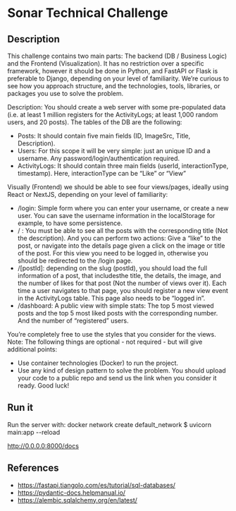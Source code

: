 # Sonar Technical Challenge

## Description

This challenge contains two main parts: The backend (DB / Business Logic) and
the Frontend (Visualization). It has no restriction over a specific framework,
however it should be done in Python, and FastAPI or Flask is preferable to Django,
depending on your level of familiarity. We’re curious to see how you approach
structure, and the technologies, tools, libraries, or packages you use to solve the
problem.

Description: You should create a web server with some pre-populated data (i.e.
at least 1 million registers for the ActivityLogs; at least 1,000 random users, and
20 posts). The tables of the DB are the following:

* Posts: It should contain five main fields (ID, ImageSrc, Title, Description).
* Users: For this scope it will be very simple: just an unique ID and a username.
    Any password/login/authentication required.
* ActivityLogs: It should contain three main fields (userId, interactionType, timestamp).
    Here, interactionType can be “Like” or “View”

Visually (Frontend) we should be able to see four views/pages, ideally using React
or NextJS, depending on your level of familiarity:
*  /login: Simple form where you can enter your username, or create a new user.
    You can save the username information in the localStorage for example,
    to have some persistence.
*  / : You must be able to see all the posts with the corresponding title (Not the description).
    And you can perform two actions: Give a “like” to the post, or navigate into the details
    page given a click on the image or title of the post. For this view you need to be logged in,
    otherwise you should be redirected to the /login page.
*  /[postId]: depending on the slug (postId), you should load the full
    information of a post, that includesthe title, the details, the image, and the
    number of likes for that post (Not the number of views over it). Each time
    a user navigates to that page, you should register a new view event in the
    ActivityLogs table. This page also needs to be “logged in”.
* /dashboard: A public view with simple stats: The top 5 most viewed posts
    and the top 5 most liked posts with the corresponding number. And the
    number of “registered” users.

You’re completely free to use the styles that you consider for the views.
Note: The following things are optional - not required - but will give additional
points:
* Use container technologies (Docker) to run the project.
* Use any kind of design pattern to solve the problem.
You should upload your code to a public repo and send us the link when you
consider it ready. Good luck!

## Run it
Run the server with:
docker network create default_network
    $ uvicorn main:app --reload

http://0.0.0.0:8000/docs

## References
* https://fastapi.tiangolo.com/es/tutorial/sql-databases/
* https://pydantic-docs.helpmanual.io/
* https://alembic.sqlalchemy.org/en/latest/
